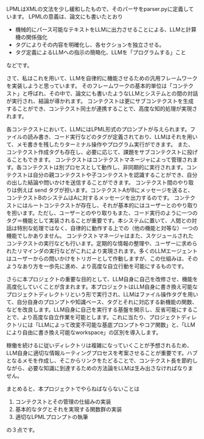 LPMLはXMLの文法を少し緩和したもので、そのパーサをparser.pyに定義しています。
LPMLの意義は、論文にも書いたとおり

- 機械的にパース可能なテキストをLLMに出力させることによる、LLMと計算機の関係強化
- タグによりその内容を明確化し、各セクションを独立させる。
- タグ定義によるLLMへの指示の簡略化、LLMを「プログラムする」こと

などです。

さて、私はこれを用いて、LLMを自律的に機能させるための汎用フレームワークを実装しようと思っています。
そのフレームワークの基本的単位は「コンテクスト」と呼ばれ、その中で、論文にも書いたようなLLMとシステムとの間の対話が実行され、結論が導かれます。
コンテクストは更にサブコンテクストを生成することができ、コンテクスト同士が連携することで、高度な知的処理が実現されます。

各コンテクストにおいて、LLMにはLPML形式のプロンプトが与えられます。ファイルの読み書き、コード実行などのタグが定義されており、LLMはそれを用いて、メモ書きを残したりターミナル操作やプログラム実行ができます。
また、コンテクスト作成タグも存在し、必要に応じて、課題をサブコンテクストに投げることもできます。
コンテクストはコンテクストマネージャによって管理されます。各コンテクストは別プロセスとして動作し、非同期的に実行されます。コンテクストは自分の親コンテクストや子コンテクストを認識することができ、自分の出した結論や問いかけを送信することができます。
コンテクスト間のやり取りは例えば send タグが担います。コンテクストAがBにメッセージを送ると、コンテクストBのシステムはAに対するメッセージを出力するのです。
コンテクストにはルートコンテクストが存在し、それが基本的にはユーザーとのやり取りを担います。ただし、ユーザーとのやり取りもまた、コード実行のように一つのタグ＝機能として実装されることが重要です。本システムに置いて、人間との対話は特別な処理ではなく、自律的に動作する上での（他の機能と対等な）一つの機能でしかありません。
コンテクストマネージャはまた、スケジュールされたコンテクストの実行なども行います。定期的な情報の整理や、ユーザーに求められたリマインダの実行などがこれにより実現されます。多くのLLMエージェントはユーザーからの問いかけをトリガーとして作動しますが、この仕組みは、そのようなあり方を一歩先に進め、より高度な自立行動を可能にするものです。

さらに本プロジェクトの重要な目的として、LLM自身に自己を改修させ、機能を高度化していくことが含まれます。本プロジェクトはLLM自身に書き換え可能なプロジェクトディレクトリという形で実行され、LLMはファイル操作タグを用いて、自分自身のプロンプトや知識ベース、タグとそれに対応する新機能の関数、などを改良します。LLM自身に自己を実行する基盤を開示し、反省可能にすることで、より高度な自立作業を可能とします。これに当たり、プロジェクトディレクトリには「LLMによって改変不可能な基底プロンプトやコア関数」と、「LLMにより自由に書き換え可能なworkspace」の区別を導入します。

稼働を続けるに従いディレクトリは複雑になっていくことが予想されるため、LLM自身に適切な情報ルーティングプロセスを考案させることが重要です。ハブとなるメモを作成し、そこからリンクをたどることで、コンテクスト長を節約しながら、必要な知識に到達するための方法論をLLMは生み出さなければなりません。

まとめると、本プロジェクトでやらねばならないことは

1. コンテクストとその管理の仕組みの実装
2. 基本的なタグとそれを実現する関数群の実装
3. 適切なLPMLプロンプトの執筆

の３点です。